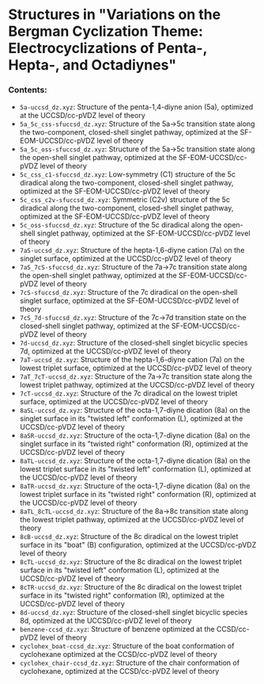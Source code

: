 Structures in "Variations on the Bergman Cyclization Theme: Electrocyclizations of Penta-, Hepta-, and Octadiynes"
=================

### Contents:
* `5a-uccsd_dz.xyz`: Structure of the penta-1,4-diyne anion (5a), optimized at the UCCSD/cc-pVDZ level of theory
* `5a_5c_css-sfuccsd_dz.xyz`: Structure of the 5a->5c transition state along the two-component, closed-shell singlet pathway, optimized at the SF-EOM-UCCSD/cc-pVDZ level of theory
* `5a_5c_oss-sfuccsd_dz.xyz`: Structure of the 5a->5c transition state along the open-shell singlet pathway, optimized at the SF-EOM-UCCSD/cc-pVDZ level of theory
* `5c_css_c1-sfuccsd_dz.xyz`: Low-symmetry (C1) structure of the 5c diradical along the two-component, closed-shell singlet pathway, optimized at the SF-EOM-UCCSD/cc-pVDZ level of theory
* `5c_css_c2v-sfuccsd_dz.xyz`: Symmetric (C2v) structure of the 5c diradical along the two-component, closed-shell singlet pathway, optimized at the SF-EOM-UCCSD/cc-pVDZ level of theory
* `5c_oss-sfuccsd_dz.xyz`: Structure of the 5c diradical along the open-shell singlet pathway, optimized at the SF-EOM-UCCSD/cc-pVDZ level of theory
* `7aS-uccsd_dz.xyz`: Structure of the hepta-1,6-diyne cation (7a) on the singlet surface, optimized at the UCCSD/cc-pVDZ level of theory
* `7aS_7cS-sfuccsd_dz.xyz`: Structure of the 7a->7c transition state along the open-shell singlet pathway, optimized at the SF-EOM-UCCSD/cc-pVDZ level of theory
* `7cS-sfuccsd_dz.xyz`: Structure of the 7c diradical on the open-shell singlet surface, optimized at the SF-EOM-UCCSD/cc-pVDZ level of theory
* `7cS_7d-sfuccsd_dz.xyz`: Structure of the 7c->7d transition state on the closed-shell singlet pathway, optimized at the SF-EOM-UCCSD/cc-pVDZ level of theory
* `7d-uccsd_dz.xyz`: Structure of the closed-shell singlet bicyclic species 7d, optimized at the UCCSD/cc-pVDZ level of theory
* `7aT-uccsd_dz.xyz`: Structure of the hepta-1,6-diyne cation (7a) on the lowest triplet surface, optimized at the UCCSD/cc-pVDZ level of theory
* `7aT_7cT-uccsd_dz.xyz`: Structure of the 7a->7c transition state along the lowest triplet pathway, optimized at the UCCSD/cc-pVDZ level of theory
* `7cT-uccsd_dz.xyz`: Structure of the 7c diradical on the lowest triplet surface, optimized at the UCCSD/cc-pVDZ level of theory
* `8aSL-uccsd_dz.xyz`: Structure of the octa-1,7-diyne dication (8a) on the singlet surface in its "twisted left" conformation (L), optimized at the UCCSD/cc-pVDZ level of theory
* `8aSR-uccsd_dz.xyz`: Structure of the octa-1,7-diyne dication (8a) on the singlet surface in its "twisted right" conformation (R), optimized at the UCCSD/cc-pVDZ level of theory
* `8aTL-uccsd_dz.xyz`: Structure of the octa-1,7-diyne dication (8a) on the lowest triplet surface in its "twisted left" conformation (L), optimized at the UCCSD/cc-pVDZ level of theory
* `8aTR-uccsd_dz.xyz`: Structure of the octa-1,7-diyne dication (8a) on the lowest triplet surface in its "twisted right" conformation (R), optimized at the UCCSD/cc-pVDZ level of theory
* `8aTL_8cTL-uccsd_dz.xyz`: Structure of the 8a->8c transition state along the lowest triplet pathway, optimized at the UCCSD/cc-pVDZ level of theory
* `8cB-uccsd_dz.xyz`: Structure of the 8c diradical on the lowest triplet surface in its "boat" (B) configuration, optimized at the UCCSD/cc-pVDZ level of theory
* `8cTL-uccsd_dz.xyz`: Structure of the 8c diradical on the lowest triplet surface in its "twisted left" conformation (L), optimized at the UCCSD/cc-pVDZ level of theory
* `8cTR-uccsd_dz.xyz`: Structure of the 8c diradical on the lowest triplet surface in its "twisted right" conformation (R), optimized at the UCCSD/cc-pVDZ level of theory
* `8d-uccsd_dz.xyz`: Structure of the closed-shell singlet bicyclic species 8d, optimized at the UCCSD/cc-pVDZ level of theory 
* `benzene-ccsd_dz.xyz`: Structure of benzene optimized at the CCSD/cc-pVDZ level of theory
* `cyclohex_boat-ccsd_dz.xyz`: Structure of the boat conformation of cyclohexane optimized at the CCSD/cc-pVDZ level of theory
* `cyclohex_chair-ccsd_dz.xyz`: Structure of the chair conformation of cyclohexane, optimized at the CCSD/cc-pVDZ level of theory
